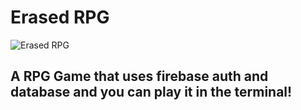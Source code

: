 # Erased RPG

![Erased RPG](http://url/to/img.png)

## A RPG Game that uses firebase auth and database and you can play it in the terminal!